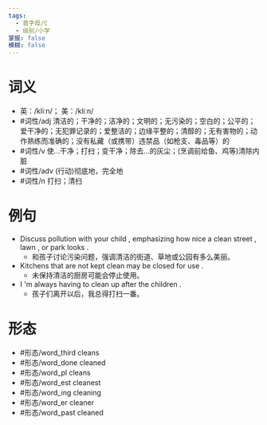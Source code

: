 ```yaml
---
tags:
  - 首字母/C
  - 级别/小学
掌握: false
模糊: false
---
```

# 词义
- 英：/kliːn/； 美：/kliːn/
- #词性/adj  清洁的；干净的；洁净的；文明的；无污染的；空白的；公平的；爱干净的；无犯罪记录的；爱整洁的；边缘平整的；清醇的；无有害物的；动作熟练而准确的；没有私藏（或携带）违禁品（如枪支、毒品等）的
- #词性/v  使…干净；打扫；变干净；除去…的灰尘；(烹调前给鱼、鸡等)清除内脏
- #词性/adv  (行动)彻底地，完全地
- #词性/n  打扫；清扫
# 例句
- Discuss pollution with your child , emphasizing how nice a clean street , lawn , or park looks .
	- 和孩子讨论污染问题，强调清洁的街道、草地或公园有多么美丽。
- Kitchens that are not kept clean may be closed for use .
	- 未保持清洁的厨房可能会停止使用。
- I 'm always having to clean up after the children .
	- 孩子们离开以后，我总得打扫一番。
# 形态
- #形态/word_third cleans
- #形态/word_done cleaned
- #形态/word_pl cleans
- #形态/word_est cleanest
- #形态/word_ing cleaning
- #形态/word_er cleaner
- #形态/word_past cleaned
